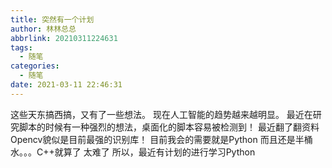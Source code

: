 ```yaml
---
title: 突然有一个计划
author: 林林总总
abbrlink: 20210311224631
tags:
  - 随笔
categories:
  - 随笔
date: 2021-03-11 22:46:31
---
```

这些天东搞西搞，又有了一些想法。
现在人工智能的趋势越来越明显。
最近在研究脚本的时候有一种强烈的想法，桌面化的脚本容易被检测到！
最近翻了翻资料Opencv貌似是目前最强的识别库！
目前我会的需要就是Python 而且还是半桶水。。。C++就算了 太难了
所以，最近有计划的进行学习Python

